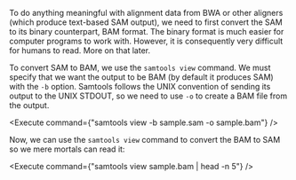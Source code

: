 <script>
import Execute from "$components/Execute.svelte";
</script>

To do anything meaningful with alignment data from BWA or other aligners (which produce text-based SAM output), we need to first convert the SAM to its binary counterpart, BAM format. The binary format is much easier for computer programs to work with. However, it is consequently very difficult for humans to read. More on that later.

To convert SAM to BAM, we use the `samtools view` command. We must specify that we want the output to be BAM (by default it produces SAM) with the `-b` option. Samtools follows the UNIX convention of sending its output to the UNIX STDOUT, so we need to use `-o` to create a BAM file from the output.

<Execute command={"samtools view -b sample.sam -o sample.bam"} />

Now, we can use the `samtools view` command to convert the BAM to SAM so we mere mortals can read it:

<Execute command={"samtools view sample.bam | head -n 5"} />
